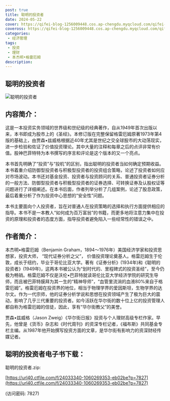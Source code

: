 ```yaml
---
post: true
title: 聪明的投资者
date: 2024-05-22
cover: https://qifei-blog-1256009448.cos.ap-chengdu.myqcloud.com/qifei-blog/202404221015398.png
coveross: https://qifei-blog-1256009448.cos.ap-chengdu.myqcloud.com/qifei-blog/202404221015398.png
categories:
 - 经济管理
tags:
 - 投资
 - 理财
 - 本杰明•格雷厄姆
description:  
---
```

## 聪明的投资者

![聪明的投资者](https://qifei-blog-1256009448.cos.ap-chengdu.myqcloud.com/qifei-blog/202404221015398.png)

## 内容简介：

这是一本投资实务领域的世界级和世纪级的经典著作，自从1949年首次出版以来，本书即成为股市上的《圣经》。本修订版在完整保留格雷厄姆原著1973年第4版的基础上，由贾森•兹威格根据近40年尤其是世纪之交全球股市的大动荡现实，进一步检验和佐证了价值投资理论。其中大量的注释和每章之后的点评非常有价值。股神巴菲特特为本书撰写的序言和评论是这个版本的又一个亮点。

本书首先明确了“投资”与“投机”的区别，指出聪明的投资者当如何确定预期收益。本书着重介绍防御型投资者与积极型投资者的投资组合策略，论述了投资者如何应对市场波动。本书还对基金投资、投资者与投资顾问的关系、普通投资者证券分析的一般方法、防御型投资者与积极型投资者的证券选择、可转换证券及认股权证等问题进行了详细阐述。在本书后面，作者列举分析了几组案例，论述了股息政策，最后着重分析了作为投资中心思想的“安全性”问题。

本书主要面向个人投资者，旨在对普通人在投资策略的选择和执行方面提供相应的指导。本书不是一本教人“如何成为百万富翁”的书籍，而更多地将注意力集中在投资的原理和投资者的态度方面，指导投资者避免陷入一些经常性的错误之中。

## 作者简介：

本杰明•格雷厄姆（Benjamin Graham，1894～1976年）美国经济学家和投资思想家，投资大师， “现代证券分析之父”， 价值投资理论奠基人。格雷厄姆生于伦敦，成长于纽约，毕业于哥伦比亚大学。著有《证券分析》(1934年)和《聪明的投资者》(1949年)，这两本书被公认为“划时代的、里程碑式的投资圣经”，至今仍极为畅销。格雷厄姆不仅是沃伦•巴菲特就读哥伦比亚大学经济学院的研究生导师，而且被巴菲特膜拜为其一生的“精神导师”，“血管里流淌的血液80%来自于格雷厄姆”。格雷厄姆在投资界的地位，相当于物理学界的爱因斯坦，生物学界的达尔文。作为一代宗师，他的证券分析学说和思想在投资领域产生了极为巨大的震动，影响了几乎三代重要的投资者。如今活跃在华尔街的数十位上亿的投资管理人都自称为格雷厄姆的信徒，因此，享有“华尔街教父”的美誉。

贾森•兹威格（Jason Zweig）《华尔街日报》投资与个人理财高级专栏作家。早先，他曾是《货币》杂志和《时代周刊》的资深专栏记者，《福布斯》共同基金专栏主编。从1987年他开始撰写投资方面的文章，是华尔街有影响力的资深财经传媒记者。

## 聪明的投资者电子书下载：

聪明的投资者.zip:

[https://url40.ctfile.com/f/24033340-1060269353-eb02be?p=7827](https://url40.ctfile.com/f/24033340-1060269353-eb02be?p=7827)

(访问密码: 7827)